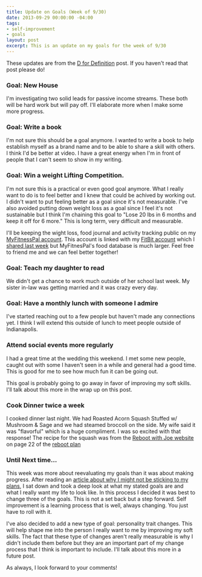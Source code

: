 ```yaml
---
title: Update on Goals (Week of 9/30)
date: 2013-09-29 00:00:00 -04:00
tags:
- self-improvement
- goals
layout: post
excerpt: This is an update on my goals for the week of 9/30
---
```


These updates are from the [D for Definition](http://indytechcook.com/d-definition/) post.  If you haven't read that post please do!


### Goal:  New House

I'm investigating two solid leads for passive income streams.  These both will be hard work but will pay off.  I'll elaborate more when I make some more progress.

### Goal:  Write a book

I'm not sure this should be a goal anymore.  I wanted to write a book to help establish myself as a brand name and to be able to share a skill with others.  I think I'd be better at video.  I have a great energy when I'm in front of people that I can't seem to show in my writing.

### Goal: Win a weight Lifting Competition.

I'm not sure this is a practical or even good goal anymore.  What I really want to do is to feel better and I knew that could be achived by working out. I didn't want to put feeling better as a goal since it's not measurable.  I've also avoided putting down weight loss as a goal since I feel it's not sustainable but I think I'm chaining this goal to "Lose 20 lbs in 6 months and keep it off for 6 more."  This is long term, very difficult and measurable.

I'll be keeping the wight loss, food journal and activity tracking public on my [MyFitnessPal account](http://www.myfitnesspal.com/indytechcook).  This account is linked with my [FitBit account](http://www.myfitnesspal.com/indytechcook) which I [shared last week](http://indytechcook.com/goal-update-9-24/) but MyFitnesPal's food database is much larger.  Feel free to friend me and we can feel better together!

### Goal: Teach my daughter to read

We didn't get a chance to work much outside of her school last week.  My sister in-law was getting married and it was crazy every day.

### Goal: Have a monthly lunch with someone I admire

I've started reaching out to a few people but haven't made any connections yet.  I think I will extend this outside of lunch to meet people outside of Indianapolis.

### Attend social events more regularly

I had a great time at the wedding this weekend.  I met some new people, caught out with some I haven't seen in a while and general had a good time.  This is good for me to see how much fun it can be going out. 

This goal is probably going to go away in favor of improving my soft skills.  I'll talk about this more in the wrap up on this post.

### Cook Dinner twice a week

I cooked dinner last night.  We had Roasted Acorn Squash Stuffed w/ Mushroom & Sage and we had steamed broccoli on the side.  My wife said it was "flavorful" which is a huge compliment.  I was so excited with that response!  The recipe for the squash was from the [Reboot with Joe website](http://www.rebootwithjoe.com/) on page 22 of the [reboot plan](http://www.rebootwithjoe.com/wp-content/uploads/2013/06/rbwj_15dayplan-FULLR_2.pdf)

### Until Next time…

This week was more about reevaluating my goals than it was about making progress.  After reading an [article about why I might not be sticking to my plans](http://www.bombchelle.com/2012/planning-pitfalls/), I sat down and took a deep look at what my stated goals are and what I really want my life to look like.  In this process I decided it was best to change three of the goals.  This is not a set back but a step forward.  Self improvement is a learning process that is well, always changing.  You just have to roll with it.

I've also decided to add a new type of goal: personality trait changes.  This will help shape me into the person I really want to me by improving my soft skills.  The fact that these type of changes aren't really measurable is why I didn't include them before but they are an important part of my change process that I think is important to include.  I'll talk about this more in a future post.

As always, I look forward to your comments!
